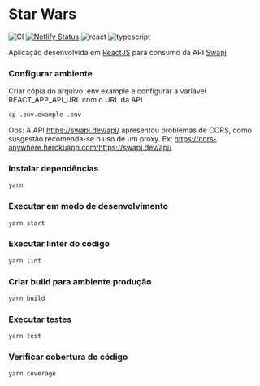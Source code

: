 
# Star Wars

![CI](https://github.com/jarioneto/starwars/workflows/CI/badge.svg?branch=master)
[![Netlify Status](https://api.netlify.com/api/v1/badges/f1c268a8-67d4-4a2f-b546-2977f9bf64a9/deploy-status)](https://app.netlify.com/sites/iclinic-starwars/deploys)
![react](https://img.shields.io/github/package-json/dependency-version/jarioneto/starwars/react)
![typescript](https://img.shields.io/github/package-json/dependency-version/jarioneto/starwars/typescript)

Aplicação desenvolvida em [ReactJS](https://pt-br.reactjs.org/) para consumo da API [Swapi](https://swapi.dev/)

### Configurar ambiente

Criar cópia do arquivo .env.example e configurar a variável REACT_APP_API_URL com o URL da API

```bash
cp .env.example .env
```

Obs: A API https://swapi.dev/api/ apresentou problemas de CORS, como susgestão recomenda-se o uso de um proxy. Ex: https://cors-anywhere.herokuapp.com/https://swapi.dev/api/

### Instalar dependências

```bash
yarn
```

### Executar em modo de desenvolvimento

```bash
yarn start
```

### Executar linter do código

```bash
yarn lint
```

### Criar build para ambiente produção

```bash
yarn build
```

### Executar testes

```bash
yarn test
```

### Verificar cobertura do código

```bash
yarn coverage
```


